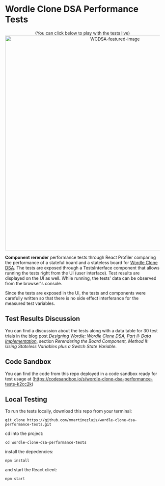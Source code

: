 # Wordle Clone DSA Performance Tests

<p align="center">
    (You can click below to play with the tests live)<br>
    <a href="https://k2cc2k.csb.app/" target="_blank" rel="noreferrer">
        <img width="700" alt="WCDSA-featured-image" src="https://user-images.githubusercontent.com/75151961/205560270-e4bba031-12da-4ca8-911e-2df31a5fa44e.png">
    </a>
</p>

**Component rerender** performance tests through React Profiler comparing the performance of a stateful board and a stateless board for [Wordle Clone DSA](https://github.com/mmartinezluis/wordle-clone-dsa). The tests are exposed through a TestsInterface component that allows running the tests right from the UI (user interface). Test results are displayed on the UI as well. While running, the tests' data can be observed from the browser's console. 

Since the tests are exposed in the UI, the tests and components were carefully written so that there is no side effect interferance for the measured test variables.

## Test Results Discussion
You can find a discussion about the tests along with a data table for 30 test trials in the blog post [*Designing Wordle: Wordle Clone DSA, Part II: Data Implementation*](https://devblog.dev/luismartinez/designing-wordle-wordle-clone-dsa-part-ii-data-implementation-1d370b6514), section *Rerendering the Board Component, Method II: Using Stateless Variables plus a Switch State Variable*. 

## Code Sandbox
You can find the code from this repo deployed in a code sandbox ready for test usage at 
(https://codesandbox.io/s/wordle-clone-dsa-performance-tests-k2cc2k)

## Local Testing
To run the tests locally, download this repo from your terminal:

```git clone https://github.com/mmartinezluis/wordle-clone-dsa-performance-tests.git```

cd into the project:

```cd wordle-clone-dsa-performance-tests```

install the depedencies:

```npm install```

and start the React client:

```npm start```